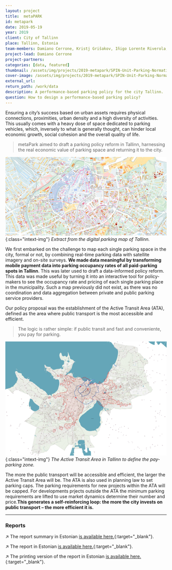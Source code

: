 ```yaml
---
layout: project
title:  metaPARK
id: metapark
date: 2019-05-19
year: 2019
client: City of Tallinn
place: Tallinn, Estonia
team-members: Damiano Cerrone, Kristj Grišakov, Iñigo Lorente Riverola, Kristjan Männigo 
project-lead: Damiano Cerrone
project-partners:
categories: [data, featured]
thumbnail: /assets/img/projects/2019-metapark/SPIN-Unit-Parking-Normative-0.jpg
cover-image: /assets/img/projects/2019-metapark/SPIN-Unit-Parking-Normative-1.jpg
external_url:
return_path: /work/data
description: A performance-based parking policy for the city Tallinn.
question: How to design a performance-based parking policy?
---
```


Ensuring a city’s success based on urban assets requires physical connections, proximities, urban density and a high diversity of activities. This usually comes with a heavy dose of space dedicated to parking vehicles, which, inversely to what is generally thought, can hinder local economic growth, social cohesion and the overall quality of life.

> metaPark aimed to draft a parking policy reform in Tallinn, harnessing the real economic value of parking space and returning it to the city. 

![Parking normative](/assets/img/projects/2019-metapark/SPIN-Unit-Parking-Normative-2.jpg){:class="intext-img"}
*Extract from the digital parking map of Tallinn.*

We first embarked on the challenge to map each single parking space in the city, formal or not, by combining real-time parking data with satellite imagery and on-site surveys. **We made data meaningful by transforming mobile payment data into parking occupancy rates of all paid-parking spots in Tallinn**. This was later used to draft a data-informed policy reform. This data was made useful by turning it into an interactive tool for policy-makers to see the occupancy rate and pricing of each single parking place in the municipality. Such a map previously did not exist, as there was no coordination and data aggregation between private and public parking service providers.

Our policy proposal was the establishment of the Active Transit Area (ATA), defined as the area where public transport is the most accessible and efficient.

> The logic is rather simple: if public transit and fast and conveniente, you pay for parking.

![Parking normative](/assets/img/projects/2019-metapark/SPIN-Unit-Parking-Normative-3.jpg){:class="intext-img"}
*The Active Transit Area in Tallinn to define the pay-parking zone.*

The more the public transport will be accessible and efficient, the larger the Active Transit Area will be. The ATA is also used in planning law to set parking caps. The parking requirements for new projects within the ATA will be capped. For developments prjects outside the ATA the minimum parking requirements are lifted to use market dynamics determine their number and price.**This generates a self-reinforcing loop: the more the city invests on public transport – the more efficient it is.**

---

### Reports

&#8599;&#xFE0E; The report summary in Estonian [is available here.](https://drive.google.com/file/d/1MUHQdXjnnr099xHiAw93ss-Pn_5pJo-K/view?usp=sharing){:target="_blank"}.

&#8599;&#xFE0E; The report in Estonian [is available here.](https://drive.google.com/file/d/17r_ysKDztm6yKIeaG8DbCvn3RGHb36KB/view?usp=sharing){:target="_blank"}.

&#8599;&#xFE0E; The printing version of the report in Estonian [is available here.](https://drive.google.com/file/d/1X3ivy1IgThPlG8no8IWDm5UIqV5cqXHZ/view?usp=sharing){:target="_blank"}.







